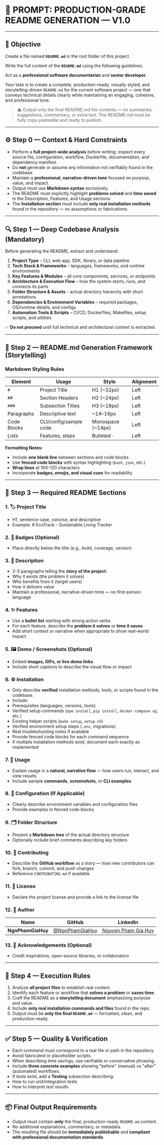 # 🧾 PROMPT: PRODUCTION-GRADE README GENERATION — V1.0

---

## 🎯 Objective

Create a file named **`README.md`** in the root folder of this project.

Write the full content of the **`README.md`** using the following guidelines.

Act as a **professional software documentarian** and **senior developer**.

Your task is to create a complete, production-ready, visually styled, and storytelling-driven `README.md` for the current software project — one that conveys technical details clearly while maintaining an engaging, cohesive, and professional tone.

> ⚠️ Output only the final README.md file contents — no summaries, suggestions, commentary, or extra text.
> The README.md must be fully copy-pasteable and ready to publish.

---

## ⚙️ Step 0 — Context & Hard Constraints

-   Perform a **full project-wide analysis** before writing: inspect every source file, configuration, workflow, Dockerfile, documentation, and dependency manifest.
-   Do **not** generate or assume any information not verifiably found in the codebase.
-   Maintain a **professional, narrative-driven tone** focused on purpose, value, and impact.
-   Output must use **Markdown syntax** exclusively.
-   The README must explicitly highlight **problems solved** and **time saved** in the Description, Features, and Usage sections.
-   The **Installation section** must include **only real installation methods** found in the repository — no assumptions or fabrications.

---

## 🔍 Step 1 — Deep Codebase Analysis (Mandatory)

Before generating the README, extract and understand:

1. **Project Type** – CLI, web app, SDK, library, or data pipeline
2. **Tech Stack & Frameworks** – languages, frameworks, and runtime environments
3. **Key Features & Modules** – all core components, services, or endpoints
4. **Architecture & Execution Flow** – how the system starts, runs, and connects its parts
5. **Folder Structure & Assets** – actual directory hierarchy with short annotations
6. **Dependencies & Environment Variables** – required packages, OS/runtime details, and configs
7. **Automation Tools & Scripts** – CI/CD, Dockerfiles, Makefiles, setup scripts, and utilities

✅ **Do not proceed** until full technical and architectural context is extracted.

---

## 🧱 Step 2 — README.md Generation Framework (Storytelling)

### Markdown Styling Rules

| Element     | Usage                  | Style             | Alignment |
| ----------- | ---------------------- | ----------------- | --------- |
| `#`         | Project Title          | H1 (~32px)        | Left      |
| `##`        | Section Headers        | H2 (~24px)        | Left      |
| `###`       | Subsection Titles      | H3 (~18px)        | Left      |
| Paragraphs  | Descriptive text       | ~14–16px          | Left      |
| Code Blocks | CLI/config/sample code | Monospace (~14px) | Left      |
| Lists       | Features, steps        | Bulleted `-`      | Left      |

**Formatting Notes:**

-   Include **one blank line** between sections and code blocks
-   Use **fenced code blocks** with syntax highlighting (`bash`, `json`, etc.)
-   **Wrap lines** at 100–120 characters
-   Incorporate **badges, emojis, and visual cues** for readability

---

## 🧭 Step 3 — Required README Sections

### 1. 🏷️ Project Title

-   H1, sentence case, concise, and descriptive
-   Example: # EcoTrack – Sustainable Living Tracker

### 2. 🏅 Badges (Optional)

-   Place directly below the title (e.g., build, coverage, version)

### 3. 📝 Description

-   2–3 paragraphs telling the **story of the project**:
-   Why it exists (the problem it solves)
-   Who benefits from it (target users)
-   How it delivers value
-   Maintain a professional, narrative-driven tone — no first-person language

### 4. ✨ Features

-   Use a **bullet list** starting with strong action verbs
-   For each feature, describe the **problem it solves** or **time it saves**
-   Add short context or narrative when appropriate to show real-world impact

### 5. 🖼️ Demo / Screenshots (Optional)

-   Embed **images, GIFs, or live demo links**
-   Include short captions to describe the visual flow or impact

### 6. ⚙️ Installation

-   Only describe **verified** installation methods, tools, or scripts found in the codebase.
-   Include:
-   Prerequisites (languages, versions, tools)
-   Verified setup commands (`npm install`, `pip install`, `docker-compose up`, etc.)
-   Existing helper scripts (`make setup`, `setup.sh`)
-   Verified environment setup steps (`.env`, migrations)
-   Real troubleshooting notes if available
-   Provide fenced code blocks for each command sequence
-   If multiple installation methods exist, document each exactly as implemented

### 7. 🚀 Usage

-   Explain usage in a **natural, narrative flow** — how users run, interact, and view results
-   Include sample **commands**, **screenshots**, or **CLI examples**

### 8. 🔧 Configuration (If Applicable)

-   Clearly describe environment variables and configuration files
-   Provide examples in fenced code blocks

### 9. 🗂️ Folder Structure

-   Present a **Markdown tree** of the actual directory structure
-   Optionally include brief comments describing key folders

### 10. 🤝 Contributing

-   Describe the **GitHub workflow** as a story — how new contributors can fork, branch, commit, and push changes
-   Reference `CONTRIBUTING.md` if available

### 11. 📄 License

-   Declare the project license and provide a link to the license file

### 12. 👤 Author

| Name              | GitHub                                             | LinkedIn                                                             |
| ----------------- | -------------------------------------------------- | -------------------------------------------------------------------- |
| **NgnPhamGiaHuy** | [@NgnPhamGiaHuy](https://github.com/NgnPhamGiaHuy) | [Nguyen Pham Gia Huy](https://www.linkedin.com/in/nguyenphamgiahuy/) |

### 13. 🙏 Acknowledgements (Optional)

-   Credit inspirations, open-source libraries, or collaborators

---

## 🧠 Step 4 — Execution Rules

1. Analyze **all project files** to establish real context.
2. Identify each feature or workflow that **solves a problem** or **saves time**.
3. Craft the README as a **storytelling document** emphasizing purpose and value.
4. Include **only real installation commands and files** found in the repo.
5. Output must be **only the final `README.md`** — formatted, clean, and production-ready.

---

## ✅ Step 5 — Quality & Verification

-   Each command must correspond to a real file or path in the repository.
-   Avoid fabricated or placeholder scripts.
-   When describing time savings, use verifiable or conservative phrasing.
-   Include **three concrete examples** showing "before" (manual) vs "after" (automated) workflows.
-   If tests exist, add a **Testing** subsection describing:
-   How to run unit/integration tests
-   How to interpret test results

---

## 📦 Final Output Requirements

-   Output must contain **only** the final, production-ready `README.md` content.
-   No additional explanations, commentary, or metadata.
-   The resulting file should be **immediately publishable** and **compliant with professional documentation standards**.
